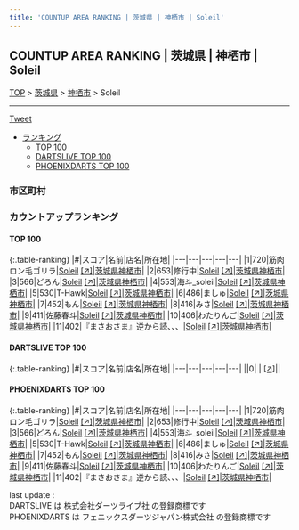 ```yaml
---
title: 'COUNTUP AREA RANKING | 茨城県 | 神栖市 | Soleil'
---
```

## COUNTUP AREA RANKING | 茨城県 | 神栖市 | Soleil

[TOP](/darts/rank/) > [茨城県](/darts/rank/茨城県/) > [神栖市](/darts/rank/茨城県/神栖市/) > Soleil

___

<a href="https://twitter.com/share?ref_src=twsrc%5Etfw" data-text="COUNTUP AREA RANKING | 茨城県神栖市Soleil" class="twitter-share-button" data-hashtags="DARTSLIVE,PHOENIXDARTS,darts,ダーツ" data-show-count="false">Tweet</a>

* [ランキング](#カウントアップランキング)
    * [TOP 100](#top-100)
    * [DARTSLIVE TOP 100](#dartslive-top-100)
    * [PHOENIXDARTS TOP 100](#phoenixdarts-top-100)

### 市区町村

<ul>

</ul>

### カウントアップランキング

#### TOP 100



{:.table-ranking}
|#|スコア|名前|店名|所在地|
|---|---|---|---|---|
|1|720|<span class="rank-name-pd">筋肉ロン毛ゴリラ</span>|<a href="/darts/rank/shops/80994.html">Soleil</a> <a href="https://vs.phoenixdarts.com/jp/shop/shopDetailInfo/s_80994?s_seq=80994">[↗]</a>|<a href="/darts/rank/茨城県/神栖市">茨城県神栖市</a>|
|2|653|<span class="rank-name-pd">修行中</span>|<a href="/darts/rank/shops/80994.html">Soleil</a> <a href="https://vs.phoenixdarts.com/jp/shop/shopDetailInfo/s_80994?s_seq=80994">[↗]</a>|<a href="/darts/rank/茨城県/神栖市">茨城県神栖市</a>|
|3|566|<span class="rank-name-pd">どろん</span>|<a href="/darts/rank/shops/80994.html">Soleil</a> <a href="https://vs.phoenixdarts.com/jp/shop/shopDetailInfo/s_80994?s_seq=80994">[↗]</a>|<a href="/darts/rank/茨城県/神栖市">茨城県神栖市</a>|
|4|553|<span class="rank-name-pd">海斗_soleil</span>|<a href="/darts/rank/shops/80994.html">Soleil</a> <a href="https://vs.phoenixdarts.com/jp/shop/shopDetailInfo/s_80994?s_seq=80994">[↗]</a>|<a href="/darts/rank/茨城県/神栖市">茨城県神栖市</a>|
|5|530|<span class="rank-name-pd">T-Hawk</span>|<a href="/darts/rank/shops/80994.html">Soleil</a> <a href="https://vs.phoenixdarts.com/jp/shop/shopDetailInfo/s_80994?s_seq=80994">[↗]</a>|<a href="/darts/rank/茨城県/神栖市">茨城県神栖市</a>|
|6|486|<span class="rank-name-pd">ましゅ</span>|<a href="/darts/rank/shops/80994.html">Soleil</a> <a href="https://vs.phoenixdarts.com/jp/shop/shopDetailInfo/s_80994?s_seq=80994">[↗]</a>|<a href="/darts/rank/茨城県/神栖市">茨城県神栖市</a>|
|7|452|<span class="rank-name-pd">もん</span>|<a href="/darts/rank/shops/80994.html">Soleil</a> <a href="https://vs.phoenixdarts.com/jp/shop/shopDetailInfo/s_80994?s_seq=80994">[↗]</a>|<a href="/darts/rank/茨城県/神栖市">茨城県神栖市</a>|
|8|416|<span class="rank-name-pd">みさ</span>|<a href="/darts/rank/shops/80994.html">Soleil</a> <a href="https://vs.phoenixdarts.com/jp/shop/shopDetailInfo/s_80994?s_seq=80994">[↗]</a>|<a href="/darts/rank/茨城県/神栖市">茨城県神栖市</a>|
|9|411|<span class="rank-name-pd">佐藤春斗</span>|<a href="/darts/rank/shops/80994.html">Soleil</a> <a href="https://vs.phoenixdarts.com/jp/shop/shopDetailInfo/s_80994?s_seq=80994">[↗]</a>|<a href="/darts/rank/茨城県/神栖市">茨城県神栖市</a>|
|10|406|<span class="rank-name-pd">わたりんご</span>|<a href="/darts/rank/shops/80994.html">Soleil</a> <a href="https://vs.phoenixdarts.com/jp/shop/shopDetailInfo/s_80994?s_seq=80994">[↗]</a>|<a href="/darts/rank/茨城県/神栖市">茨城県神栖市</a>|
|11|402|<span class="rank-name-pd">『まさおさま』逆から読、、、</span>|<a href="/darts/rank/shops/80994.html">Soleil</a> <a href="https://vs.phoenixdarts.com/jp/shop/shopDetailInfo/s_80994?s_seq=80994">[↗]</a>|<a href="/darts/rank/茨城県/神栖市">茨城県神栖市</a>|


#### DARTSLIVE TOP 100



{:.table-ranking}
|#|スコア|名前|店名|所在地|
|---|---|---|---|---|
||0|<span class="rank-name-dl"> </span>|<a href="/darts/rank/shops/.html"></a> <a href="">[↗]</a>|<a href="/darts/rank//"></a>|


#### PHOENIXDARTS TOP 100



{:.table-ranking}
|#|スコア|名前|店名|所在地|
|---|---|---|---|---|
|1|720|<span class="rank-name-pd">筋肉ロン毛ゴリラ</span>|<a href="/darts/rank/shops/80994.html">Soleil</a> <a href="https://vs.phoenixdarts.com/jp/shop/shopDetailInfo/s_80994?s_seq=80994">[↗]</a>|<a href="/darts/rank/茨城県/神栖市">茨城県神栖市</a>|
|2|653|<span class="rank-name-pd">修行中</span>|<a href="/darts/rank/shops/80994.html">Soleil</a> <a href="https://vs.phoenixdarts.com/jp/shop/shopDetailInfo/s_80994?s_seq=80994">[↗]</a>|<a href="/darts/rank/茨城県/神栖市">茨城県神栖市</a>|
|3|566|<span class="rank-name-pd">どろん</span>|<a href="/darts/rank/shops/80994.html">Soleil</a> <a href="https://vs.phoenixdarts.com/jp/shop/shopDetailInfo/s_80994?s_seq=80994">[↗]</a>|<a href="/darts/rank/茨城県/神栖市">茨城県神栖市</a>|
|4|553|<span class="rank-name-pd">海斗_soleil</span>|<a href="/darts/rank/shops/80994.html">Soleil</a> <a href="https://vs.phoenixdarts.com/jp/shop/shopDetailInfo/s_80994?s_seq=80994">[↗]</a>|<a href="/darts/rank/茨城県/神栖市">茨城県神栖市</a>|
|5|530|<span class="rank-name-pd">T-Hawk</span>|<a href="/darts/rank/shops/80994.html">Soleil</a> <a href="https://vs.phoenixdarts.com/jp/shop/shopDetailInfo/s_80994?s_seq=80994">[↗]</a>|<a href="/darts/rank/茨城県/神栖市">茨城県神栖市</a>|
|6|486|<span class="rank-name-pd">ましゅ</span>|<a href="/darts/rank/shops/80994.html">Soleil</a> <a href="https://vs.phoenixdarts.com/jp/shop/shopDetailInfo/s_80994?s_seq=80994">[↗]</a>|<a href="/darts/rank/茨城県/神栖市">茨城県神栖市</a>|
|7|452|<span class="rank-name-pd">もん</span>|<a href="/darts/rank/shops/80994.html">Soleil</a> <a href="https://vs.phoenixdarts.com/jp/shop/shopDetailInfo/s_80994?s_seq=80994">[↗]</a>|<a href="/darts/rank/茨城県/神栖市">茨城県神栖市</a>|
|8|416|<span class="rank-name-pd">みさ</span>|<a href="/darts/rank/shops/80994.html">Soleil</a> <a href="https://vs.phoenixdarts.com/jp/shop/shopDetailInfo/s_80994?s_seq=80994">[↗]</a>|<a href="/darts/rank/茨城県/神栖市">茨城県神栖市</a>|
|9|411|<span class="rank-name-pd">佐藤春斗</span>|<a href="/darts/rank/shops/80994.html">Soleil</a> <a href="https://vs.phoenixdarts.com/jp/shop/shopDetailInfo/s_80994?s_seq=80994">[↗]</a>|<a href="/darts/rank/茨城県/神栖市">茨城県神栖市</a>|
|10|406|<span class="rank-name-pd">わたりんご</span>|<a href="/darts/rank/shops/80994.html">Soleil</a> <a href="https://vs.phoenixdarts.com/jp/shop/shopDetailInfo/s_80994?s_seq=80994">[↗]</a>|<a href="/darts/rank/茨城県/神栖市">茨城県神栖市</a>|
|11|402|<span class="rank-name-pd">『まさおさま』逆から読、、、</span>|<a href="/darts/rank/shops/80994.html">Soleil</a> <a href="https://vs.phoenixdarts.com/jp/shop/shopDetailInfo/s_80994?s_seq=80994">[↗]</a>|<a href="/darts/rank/茨城県/神栖市">茨城県神栖市</a>|


<div class="footer border-top border-gray-light mt-5 pt-3 text-right text-gray">
    last update : <span style="font-weight: italic" id="foot_last_modified"></span><br />
    DARTSLIVE は 株式会社ダーツライブ社 の登録商標です<br />
    PHOENIXDARTS は フェニックスダーツジャパン株式会社 の登録商標です<br />
</div>

<script src="https://cdnjs.cloudflare.com/ajax/libs/jquery.tablesorter/2.31.3/js/jquery.tablesorter.min.js" integrity="sha512-qzgd5cYSZcosqpzpn7zF2ZId8f/8CHmFKZ8j7mU4OUXTNRd5g+ZHBPsgKEwoqxCtdQvExE5LprwwPAgoicguNg==" crossorigin="anonymous" referrerpolicy="no-referrer"></script>
<link rel="stylesheet" href="https://cdnjs.cloudflare.com/ajax/libs/jquery.tablesorter/2.31.3/css/theme.default.min.css" integrity="sha512-wghhOJkjQX0Lh3NSWvNKeZ0ZpNn+SPVXX1Qyc9OCaogADktxrBiBdKGDoqVUOyhStvMBmJQ8ZdMHiR3wuEq8+w==" crossorigin="anonymous" referrerpolicy="no-referrer" />
<script>
$(function() {
    $(".table-ranking").tablesorter({sortList:[[0, 0]]});
    $("#foot_last_modified").text(formatDate(new Date(document.lastModified), 'yyyy-MM-dd HH:mm:ss'));
});
</script>

<script async src="https://platform.twitter.com/widgets.js" charset="utf-8"></script>